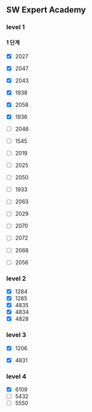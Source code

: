 ## SW Expert Academy
### level 1
#### 1 단계
- [x] 2027
- [x] 2047
- [x] 2043
- [x] 1938
- [x] 2058
- [x] 1936
- [ ] 2046
- [ ] 1545
- [ ] 2019
- [ ] 2025
- [ ] 2050
- [ ] 1933
- [ ] 2063

- [ ] 2029
- [ ] 2070
- [ ] 2072
- [ ] 2068
- [ ] 2056


### level 2
- [x] 1284
- [x] 1285
- [x] 4835
- [x] 4834
- [x] 4828

### level 3
- [x] 1206
- [x] 4831


### level 4
- [x] 6109
- [ ] 5432
- [ ] 5550